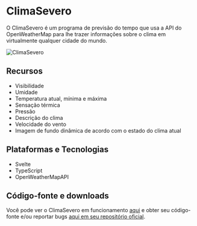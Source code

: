 # ClimaSevero

O ClimaSevero é um programa de previsão do tempo que usa a API do OpenWeatherMap para lhe trazer informações sobre o clima em virtualmente qualquer cidade do mundo.

![ClimaSevero](https://andrewnationdev.vercel.app/img/climasevero.png)

## Recursos

- Visibilidade
- Umidade
- Temperatura atual, mínima e máxima
- Sensação térmica
- Pressão
- Descrição do clima
- Velocidade do vento
- Imagem de fundo dinâmica de acordo com o estado do clima atual

## Plataformas e Tecnologias

- Svelte
- TypeScript
- OpenWeatherMapAPI

## Código-fonte e downloads

Você pode ver o ClimaSevero em funcionamento [aqui](https://climasevero.vercel.app/) e obter seu código-fonte e/ou reportar bugs [aqui em seu repositório oficial](https://github.com/Redwars22/climasevero).